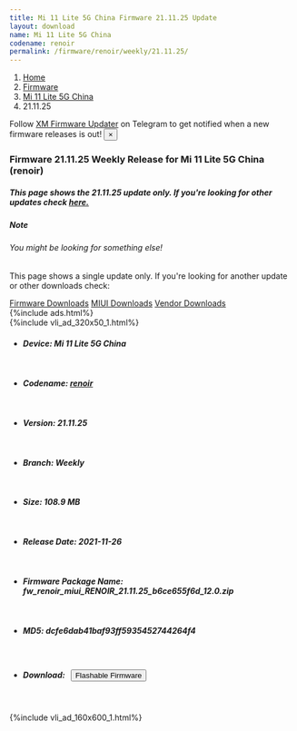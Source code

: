 ```yaml
---
title: Mi 11 Lite 5G China Firmware 21.11.25 Update
layout: download
name: Mi 11 Lite 5G China
codename: renoir
permalink: /firmware/renoir/weekly/21.11.25/
---
```

<nav aria-label="breadcrumb">
    <ol class="breadcrumb">
        <li class="breadcrumb-item"><a href="/">Home</a></li>
        <li class="breadcrumb-item"><a href="/firmware/">Firmware</a></li>
        <li class="breadcrumb-item"><a href="/firmware/renoir/">Mi 11 Lite 5G China</a></li>
        <li class="breadcrumb-item active" aria-current="page">21.11.25</li>
    </ol>
</nav>
<div class="alert alert-primary alert-dismissible fade show" role="alert">
    Follow <a href="https://t.me/XiaomiFirmwareUpdater" class="alert-link">XM Firmware Updater</a> on Telegram to get
    notified when a new firmware releases is out!
    <button type="button" class="close" data-dismiss="alert" aria-label="Close">
        <span aria-hidden="true">&times;</span>
    </button>
</div>
<div class="col-12 mx-auto">
    <h3 class="title bg-light p-2 rounded">Firmware 21.11.25 Weekly Release for Mi 11 Lite 5G China (renoir)</h3>
    <h5>This page shows the 21.11.25 update only. If you're looking for other updates check
        <a href="/firmware/renoir/">here.</a></h5>
    <div class="card">
        <div class="card-body">
            <h5 class="card-title">Note</h5>
            <h6 class="card-subtitle mb-2 text-muted">You might be looking for something else!</h6>
            <p class="card-text">This page shows a single update only.
                If you're looking for another update or other downloads check:</p>
            <a href="/firmware/" class="card-link">Firmware Downloads</a>
            <a href="/miui/" class="card-link">MIUI Downloads</a>
            <a href="/vendor/" class="card-link">Vendor Downloads</a>
        </div>
    </div>
    {%include ads.html%}
    <div class="row justify-content-center">
        <div class="col-10" id="downloads">
                    <div class="card card-body">
            {%include vli_ad_320x50_1.html%}
            <ul class="list-unstyled">
                <li style="padding-bottom: 10px;">
                    <h5><b>Device: </b>Mi 11 Lite 5G China</h5>
                </li>
                <li style="padding-bottom: 10px;">
                    <h5><b>Codename: </b> <a href="/firmware/renoir/" target="_blank">renoir</a> </h5>
                </li>
                <li style="padding-bottom: 10px;">
                    <h5><b>Version: </b>21.11.25</h5>
                </li>
                <li style="padding-bottom: 10px;">
                    <h5><b>Branch: </b>Weekly</h5>
                </li>
                <li style="padding-bottom: 10px;">
                    <h5><b>Size: </b>108.9 MB</h5>
                </li>
                <li style="padding-bottom: 10px;">
                    <h5><b>Release Date: </b>2021-11-26</h5>
                </li>
                <li style="padding-bottom: 10px;">
                    <h5><b>Firmware Package Name: </b><span id="filename" class="text-dark">fw_renoir_miui_RENOIR_21.11.25_b6ce655f6d_12.0.zip</span></h5>
                </li>
                <li style="padding-bottom: 10px;">
                    <h5><b>MD5: </b><span id="md5" class="text-muted">dcfe6dab41baf93ff5935452744264f4</span></h5>
                </li>
                <li style="padding-bottom: 10px;">
                    <h5><b>Download: </b><button type="button" id="download" class="btn btn-primary"
                    style="margin: 7px;" onclick="redirect('fw_renoir_miui_RENOIR_21.11.25_b6ce655f6d_12.0.zip'); return false;"><i class="fa fa-download"></i> Flashable Firmware</button></h5>
                </li>
            </ul>
        </div>
        </div>
        {%include vli_ad_160x600_1.html%}
    </div>
</div>
